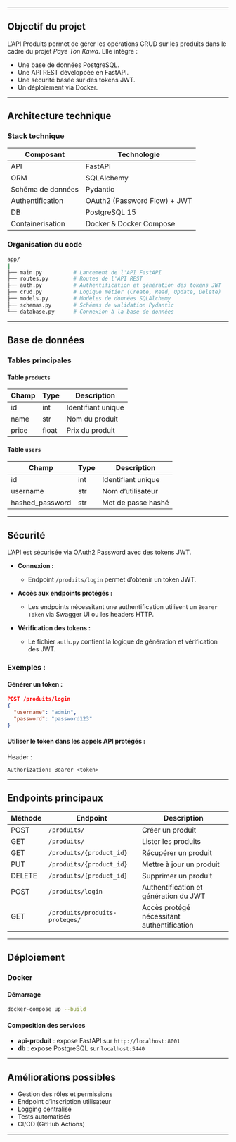 

---

## Objectif du projet

L’API Produits permet de gérer les opérations CRUD sur les produits dans le cadre du projet *Paye Ton Kawa*.
Elle intègre :

* Une base de données PostgreSQL.
* Une API REST développée en FastAPI.
* Une sécurité basée sur des tokens JWT.
* Un déploiement via Docker.

---

## Architecture technique

### Stack technique

| Composant         | Technologie                  |
| ----------------- | ---------------------------- |
| API               | FastAPI                      |
| ORM               | SQLAlchemy                   |
| Schéma de données | Pydantic                     |
| Authentification  | OAuth2 (Password Flow) + JWT |
| DB                | PostgreSQL 15                |
| Containerisation  | Docker & Docker Compose      |

### Organisation du code

```bash
app/
|
├── main.py          # Lancement de l'API FastAPI
├── routes.py        # Routes de l'API REST
├── auth.py          # Authentification et génération des tokens JWT
├── crud.py          # Logique métier (Create, Read, Update, Delete)
├── models.py        # Modèles de données SQLAlchemy
├── schemas.py       # Schémas de validation Pydantic
└── database.py      # Connexion à la base de données
```

---

## Base de données

### Tables principales

#### Table `products`

| Champ | Type  | Description        |
| ----- | ----- | ------------------ |
| id    | int   | Identifiant unique |
| name  | str   | Nom du produit     |
| price | float | Prix du produit    |

#### Table `users`

| Champ            | Type | Description        |
| ---------------- | ---- | ------------------ |
| id               | int  | Identifiant unique |
| username         | str  | Nom d’utilisateur  |
| hashed\_password | str  | Mot de passe hashé |

---

## Sécurité

L’API est sécurisée via OAuth2 Password avec des tokens JWT.

* **Connexion :**

  * Endpoint `/produits/login` permet d’obtenir un token JWT.

* **Accès aux endpoints protégés :**

  * Les endpoints nécessitant une authentification utilisent un `Bearer Token` via Swagger UI ou les headers HTTP.

* **Vérification des tokens :**

  * Le fichier `auth.py` contient la logique de génération et vérification des JWT.

### Exemples :

#### Générer un token :

```json
POST /produits/login
{
  "username": "admin",
  "password": "password123"
}
```

#### Utiliser le token dans les appels API protégés :

Header :

```
Authorization: Bearer <token>
```

---

## Endpoints principaux

| Méthode | Endpoint                       | Description                                |
| ------- | ------------------------------ | ------------------------------------------ |
| POST    | `/produits/`                   | Créer un produit                           |
| GET     | `/produits/`                   | Lister les produits                        |
| GET     | `/produits/{product_id}`       | Récupérer un produit                       |
| PUT     | `/produits/{product_id}`       | Mettre à jour un produit                   |
| DELETE  | `/produits/{product_id}`       | Supprimer un produit                       |
| POST    | `/produits/login`              | Authentification et génération du JWT      |
| GET     | `/produits/produits-proteges/` | Accès protégé nécessitant authentification |

---

## Déploiement

### Docker

#### Démarrage

```bash
docker-compose up --build
```

#### Composition des services

* **api-produit** : expose FastAPI sur `http://localhost:8001`
* **db** : expose PostgreSQL sur `localhost:5440`

---

## Améliorations possibles

* Gestion des rôles et permissions
* Endpoint d’inscription utilisateur
* Logging centralisé
* Tests automatisés
* CI/CD (GitHub Actions)

---

